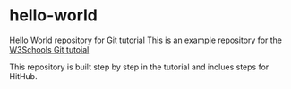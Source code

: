 # hello-world
Hello World repository for Git tutorial
This is an example repository for the [W3Schools Git tutoial](https://www.w3schools.com)

This repository is built step by step in the tutorial and inclues steps for HitHub.
